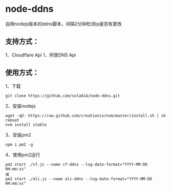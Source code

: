 # node-ddns
自用nodejs版本的ddns脚本，间隔2分钟检测ip是否有更改  
## 支持方式：  
1、Cloudflare Api
1、阿里DNS Api

## 使用方式：
1、下载
```
git clone https://github.com/sola614/node-ddns.git
```
2、安装nodejs
```
wget -qO- https://raw.github.com/creationix/nvm/master/install.sh | sh
reboot
nvm install stable
```
3、安装pm2
```
npm i pm2 -g
```
4、使用pm2运行
```
pm2 start ./cf.js --name cf-ddns --log-date-format="YYYY-MM-DD HH:mm:ss"
或
pm2 start ./ali.js --name ali-ddns --log-date-format="YYYY-MM-DD HH:mm:ss"
```
